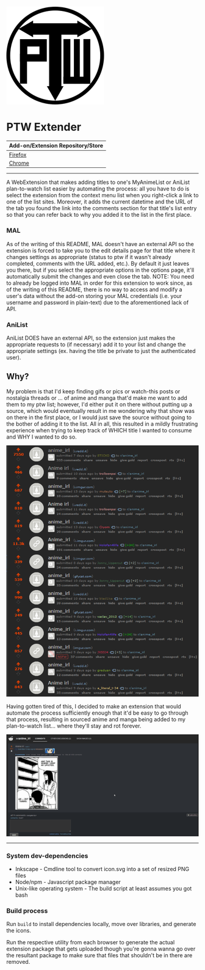 ![PTW Extender Icon](icons/icon.svg "PTW Extender Icon")

# PTW Extender

| Add-on/Extension Repository/Store |
| --- |
| [Firefox](https://addons.mozilla.org/en-US/firefox/addon/ptw-extender/) |
| [Chrome](https://chrome.google.com/webstore/detail/ptw-extender/cbllkljhggikogmnnfiihcbgenkmjanh)

---

A WebExtension that makes adding titles to one's MyAnimeList or AniList plan-to-watch list easier by automating the process: all you have to do is select the extension from the context menu list when you right-click a link to one of the list sites.  Moreover, it adds the current datetime and the URL of the tab you found the link into the comments section for that title's list entry so that you can refer back to why you added it to the list in the first place.

### MAL
As of the writing of this README, MAL doesn't have an external API so the extension is forced to take you to the edit details page for that title where it changes settings as appropriate (status to ptw if it wasn't already completed, comments with the URL added, etc.).  By default it just leaves you there, but if you select the appropriate options in the options page, it'll automatically submit the changes and even close the tab.  NOTE: You need to already be logged into MAL in order for this extension to work since, as of the writing of this README, there is no way to access and modify a user's data without the add-on storing your MAL credentials (i.e. your username and password in plain-text) due to the aforementioned lack of API.

### AniList
AniList DOES have an external API, so the extension just makes the appropriate requests to (if necessary) add it to your list and change the appropriate settings (ex. having the title be private to just the authenticated user).

## Why?
My problem is that I'd keep finding gifs or pics or watch-this posts or nostalgia threads or ... of anime and manga that'd make me want to add them to my ptw list; however, I'd either put it on there without putting up a source, which would eventually result in me wondering why that show was on there in the first place, or I would just save the source without going to the bother of adding it to the list.  All in all, this resulted in a mildly frustrating experience when trying to keep track of WHICH title I wanted to consume and WHY I wanted to do so.

![The Problem](the_problem.png "The Problem")

Having gotten tired of this, I decided to make an extension that would automate the process sufficiently enough that it'd be easy to go through that process, resulting in sourced anime and manga being added to my plan-to-watch list... where they'll stay and rot forever. 

![The Solution](the_solution.gif "The Solution")

---

### System dev-dependencies
  * Inkscape - Cmdline tool to convert icon.svg into a set of resized PNG files
  * Node/npm - Javascript package manager
  * Unix-like operating system - The build script at least assumes you got bash

### Build process
Run `build` to install dependencies locally, move over libraries, and generate the icons.

Run the respective utility from each browser to generate the actual extension package that gets uploaded though you're gonna wanna go over the resultant package to make sure that files that shouldn't be in there are removed.
